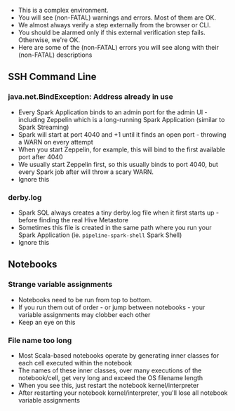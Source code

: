 * This is a complex environment.
* You will see (non-FATAL) warnings and errors.  Most of them are OK.
* We almost always verify a step externally from the browser or CLI.
* You should be alarmed only if this external verification step fails.  Otherwise, we're OK. 
* Here are some of the (non-FATAL) errors you will see along with their (non-FATAL) descriptions

## SSH Command Line
### java.net.BindException: Address already in use
* Every Spark Application binds to an admin port for the admin UI - including Zeppelin which is a long-running Spark Application (similar to Spark Streaming)
* Spark will start at port 4040 and +1 until it finds an open port - throwing a WARN on every attempt
* When you start Zeppelin, for example, this will bind to the first available port after 4040
* We usually start Zeppelin first, so this usually binds to port 4040, but every Spark job after will throw a scary WARN.
* Ignore this

### derby.log
* Spark SQL always creates a tiny derby.log file when it first starts up - before finding the real Hive Metastore
* Sometimes this file is created in the same path where you run your Spark Application (ie. `pipeline-spark-shell` Spark Shell)
* Ignore this

## Notebooks
### Strange variable assignments
* Notebooks need to be run from top to bottom.
* If you run them out of order - or jump between notebooks - your variable assignments may clobber each other
* Keep an eye on this

### File name too long
* Most Scala-based notebooks operate by generating inner classes for each cell executed within the notebook
* The names of these inner classes, over many executions of the notebook/cell, get very long and exceed the OS filename length
* When you see this, just restart the notebook kernel/interpreter
* After restarting your notebook kernel/interpreter, you'll lose all notebook variable assignments